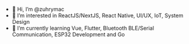 - 👋 Hi, I’m @zuhrymac
- 👀 I’m interested in ReactJS/NextJS, React Native, UI/UX, IoT, System Design
- 🌱 I’m currently learning Vue, Flutter, Bluetooth BLE/Serial Communication, ESP32 Development and Go
<!-- - 💞️ I’m looking to collaborate on ...
- 📫 How to reach me ...
--->

<!---
zuhrymac/zuhrymac is a ✨ special ✨ repository because its `README.md` (this file) appears on your GitHub profile.
You can click the Preview link to take a look at your changes.
--->
